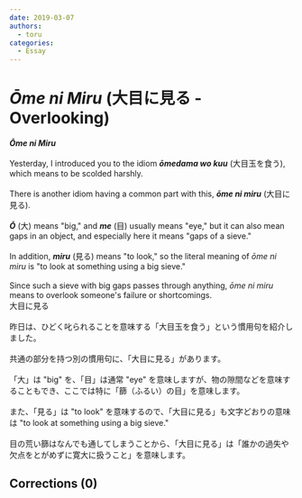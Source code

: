 ```yaml
---
date: 2019-03-07
authors:
  - toru
categories:
  - Essay
---
```


<h1 id="subject_show"><strong><em>Ōme ni Miru</strong></em> (大目に見る - Overlooking)</h1>
<div class="date" hidden>Mar 7, 2019 16:57</div>
<div id="post"><div id="body_show_ori">
<strong><em>Ōme ni Miru</strong></em><br/><br/>Yesterday, I introduced you to the idiom <strong><em>ōmedama wo kuu</em></strong> (大目玉を食う), which means to be scolded harshly.<br/><br/>There is another idiom having a common part with this, <strong><em>ōme ni miru</em></strong> (大目に見る).<br/><br/><strong><em>Ō</em></strong> (大) means "big," and <strong><em>me</em></strong> (目) usually means "eye," but it can also mean gaps in an object, and especially here it means "gaps of a sieve."<br/><br/>In addition, <strong><em>miru</em></strong> (見る) means "to look," so the literal meaning of <em>ōme ni miru</em> is "to look at something using a big sieve."<br/><br/>Since such a sieve with big gaps passes through anything, <em>ōme ni miru</em> means to overlook someone's failure or shortcomings.
</div></div>

<!-- more -->

<div id="post_ja"><div id="body_show_mo">
大目に見る<br/><br/>昨日は、ひどく叱られることを意味する「大目玉を食う」という慣用句を紹介しました。<br/><br/>共通の部分を持つ別の慣用句に、「大目に見る」があります。<br/><br/>「大」は "big" を、「目」は通常 "eye" を意味しますが、物の隙間などを意味することもでき、ここでは特に「篩（ふるい）の目」を意味します。<br/><br/>また、「見る」は "to look" を意味するので、「大目に見る」も文字どおりの意味は "to look at something using a big sieve."<br/><br/>目の荒い篩はなんでも通してしまうことから、「大目に見る」は「誰かの過失や欠点をとがめずに寛大に扱うこと」を意味します。
</div></div>

## Corrections (0)
